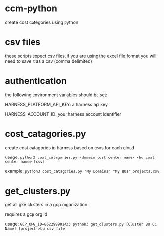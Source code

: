 # ccm-python
create cost categories using python

# csv files

these scripts expect csv files. if you are using the excel file format you will need to save it as a csv (comma delimited)

# authentication

the following environment variables should be set:

HARNESS_PLATFORM_API_KEY: a harness api key

HARNESS_ACCOUNT_ID: your harness account identifier

# cost_catagories.py

create cost catagories in harness based on csvs for each cloud

usage: `python3 cost_catagories.py <domain cost center name> <bu cost center name> [csv]`

example: `python3 cost_catagories.py "My Domains" "My BUs" projects.csv`

# get_clusters.py

get all gke clusters in a gcp organization

requires a gcp org id

usage: `GCP_ORG_ID=862299901433 python3 get_clusters.py [Cluster BU CC Name] [project->bu csv file]`
